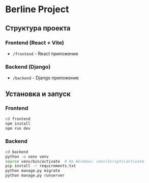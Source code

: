 # Berline Project

## Структура проекта

### Frontend (React + Vite)
- `/frontend` - React приложение

### Backend (Django)
- `/backend` - Django приложение

## Установка и запуск

### Frontend
```bash
cd frontend
npm install
npm run dev
```

### Backend
```bash
cd backend
python -m venv venv
source venv/bin/activate  # На Windows: venv\Scripts\activate
pip install -r requirements.txt
python manage.py migrate
python manage.py runserver
```